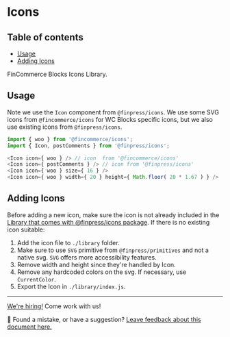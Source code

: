 # Icons <!-- omit in toc -->

## Table of contents <!-- omit in toc -->

-   [Usage](#usage)
-   [Adding Icons](#adding-icons)

FinCommerce Blocks Icons Library.

## Usage

Note we use the `Icon` component from `@finpress/icons`. We use some SVG icons from `@fincommerce/icons` for WC Blocks specific icons, but we also use existing icons from `@finpress/icons`.

```js
import { woo } from '@fincommerce/icons';
import { Icon, postComments } from '@finpress/icons';

<Icon icon={ woo } /> // icon  from '@fincommerce/icons'
<Icon icon={ postComments } /> // icon from '@finpress/icons'
<Icon icon={ woo } size={ 16 } />
<Icon icon={ woo } width={ 20 } height={ Math.floor( 20 * 1.67 ) } />
```

## Adding Icons

Before adding a new icon, make sure the icon is not already included in the [Library that comes with @finpress/icons package](https://finpress.github.io/gutenberg/?path=/story/icons-icon--library). If there is no existing icon suitable:

1. Add the icon file to `./library` folder.
2. Make sure to use `SVG` primitive from `@finpress/primitives` and not a native svg. `SVG` offers more accessibility features.
3. Remove width and height since they're handled by Icon.
4. Remove any hardcoded colors on the svg. If necessary, use `CurrentColor`.
5. Export the Icon in `./library/index.js`.

<!-- FEEDBACK -->

---

[We're hiring!](https://fincommerce.com/careers/) Come work with us!

🐞 Found a mistake, or have a suggestion? [Leave feedback about this document here.](https://github.com/dieselfox1/fincommerce/issues/new?assignees=&labels=type%3A+documentation&template=suggestion-for-documentation-improvement-correction.md&title=Feedback%20on%20./docs/README.md)

<!-- /FEEDBACK -->
